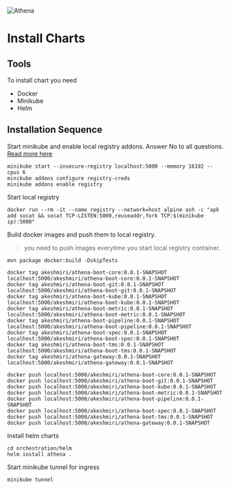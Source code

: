 ![Athena](docs/img.png)

# Install Charts

## Tools

To install chart you need

* Docker
* Minikube
* Helm 

## Installation Sequence

Start minikube and enable local registry addons. Answer No to all questions. [Read more here](https://minikube.sigs.k8s.io/docs/handbook/registry/)

```shell 
minikube start --insecure-registry localhost:5000 --memory 16192 --cpus 6
minikube addons configure registry-creds
minikube addons enable registry
```

Start local registry

```shell 
docker run --rm -it --name registry --network=host alpine ash -c "apk add socat && socat TCP-LISTEN:5000,reuseaddr,fork TCP:$(minikube ip):5000"
```

Build docker images and push them to local registry. 
> you need to push images everytime you start local registry container. 

```shell 
mvn package docker:build -DskipTests

docker tag akeshmiri/athena-boot-core:0.0.1-SNAPSHOT localhost:5000/akeshmiri/athena-boot-core:0.0.1-SNAPSHOT
docker tag akeshmiri/athena-boot-git:0.0.1-SNAPSHOT localhost:5000/akeshmiri/athena-boot-git:0.0.1-SNAPSHOT
docker tag akeshmiri/athena-boot-kube:0.0.1-SNAPSHOT localhost:5000/akeshmiri/athena-boot-kube:0.0.1-SNAPSHOT
docker tag akeshmiri/athena-boot-metric:0.0.1-SNAPSHOT localhost:5000/akeshmiri/athena-boot-metric:0.0.1-SNAPSHOT
docker tag akeshmiri/athena-boot-pipeline:0.0.1-SNAPSHOT localhost:5000/akeshmiri/athena-boot-pipeline:0.0.1-SNAPSHOT
docker tag akeshmiri/athena-boot-spec:0.0.1-SNAPSHOT localhost:5000/akeshmiri/athena-boot-spec:0.0.1-SNAPSHOT
docker tag akeshmiri/athena-boot-tms:0.0.1-SNAPSHOT localhost:5000/akeshmiri/athena-boot-tms:0.0.1-SNAPSHOT
docker tag akeshmiri/athena-gateway:0.0.1-SNAPSHOT localhost:5000/akeshmiri/athena-gateway:0.0.1-SNAPSHOT

docker push localhost:5000/akeshmiri/athena-boot-core:0.0.1-SNAPSHOT
docker push localhost:5000/akeshmiri/athena-boot-git:0.0.1-SNAPSHOT
docker push localhost:5000/akeshmiri/athena-boot-kube:0.0.1-SNAPSHOT
docker push localhost:5000/akeshmiri/athena-boot-metric:0.0.1-SNAPSHOT
docker push localhost:5000/akeshmiri/athena-boot-pipeline:0.0.1-SNAPSHOT
docker push localhost:5000/akeshmiri/athena-boot-spec:0.0.1-SNAPSHOT
docker push localhost:5000/akeshmiri/athena-boot-tms:0.0.1-SNAPSHOT
docker push localhost:5000/akeshmiri/athena-gateway:0.0.1-SNAPSHOT
```

Install helm charts

```shell 
cd orchestration/helm
helm install athena .
```

Start minikube tunnel for ingress

```shell 
minikube tunnel
```

